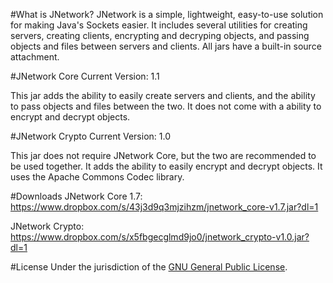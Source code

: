 #What is JNetwork?
JNetwork is a simple, lightweight, easy-to-use solution for making Java's Sockets easier. 
It includes several utilities for creating servers, creating clients, encrypting and decryping objects,
and passing objects and files between servers and clients.
All jars have a built-in source attachment.

#JNetwork Core
Current Version: 1.1

This jar adds the ability to easily create servers and clients, and the ability to pass objects and files
between the two. It does not come with a ability to encrypt and decrypt objects.

#JNetwork Crypto
Current Version: 1.0

This jar does not require JNetwork Core, but the two are recommended to be used together.
It adds the ability to easily encrypt and decrypt objects. It uses the Apache Commons Codec library.

#Downloads
JNetwork Core 1.7: https://www.dropbox.com/s/43j3d9q3mjzihzm/jnetwork_core-v1.7.jar?dl=1

JNetwork Crypto: 
https://www.dropbox.com/s/x5fbgecglmd9jo0/jnetwork_crypto-v1.0.jar?dl=1

#License
Under the jurisdiction of the [GNU General Public License](LICENSE.md). 
